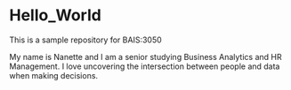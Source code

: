 # Hello_World
This is a sample repository for BAIS:3050

My name is Nanette and I am a senior studying Business Analytics and HR Management. 
I love uncovering the intersection between people and data when making decisions.
